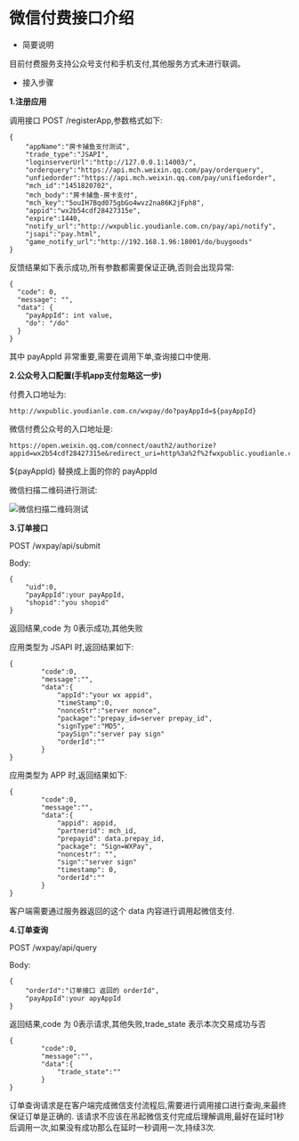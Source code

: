 # 微信付费接口介绍 #

- 简要说明

目前付费服务支持公众号支付和手机支付,其他服务方式未进行联调。

- 接入步骤

**1.注册应用**

调用接口 POST /registerApp,参数格式如下:

    {
    	"appName":"房卡捕鱼支付测试",
    	"trade_type":"JSAPI",
    	"loginserverUrl":"http://127.0.0.1:14003/",
    	"orderquery":"https://api.mch.weixin.qq.com/pay/orderquery",
    	"unfiedorder":"https://api.mch.weixin.qq.com/pay/unifiedorder",
    	"mch_id":"1451820702",
    	"mch_body":"房卡捕鱼-房卡支付",
    	"mch_key":"5ouIH7Bqd075gbGo4wvz2na86K2jFph8",
    	"appid":"wx2b54cdf28427315e",
    	"expire":1440,
    	"notify_url":"http://wxpublic.youdianle.com.cn/pay/api/notify",
    	"jsapi":"pay.html",
    	"game_notify_url":"http://192.168.1.96:18001/do/buygoods"
    }

反馈结果如下表示成功,所有参数都需要保证正确,否则会出现异常:

    {
      "code": 0,
      "message": "",
      "data": {
	    "payAppId": int value,
	    "do": "/do"
      }
    }
    

其中 payAppId 非常重要,需要在调用下单,查询接口中使用.

**2.公众号入口配置(手机app支付忽略这一步)**

付费入口地址为:

    http://wxpublic.youdianle.com.cn/wxpay/do?payAppId=${payAppId}

微信付费公众号的入口地址是:

    https://open.weixin.qq.com/connect/oauth2/authorize?appid=wx2b54cdf28427315e&redirect_uri=http%3a%2f%2fwxpublic.youdianle.com.cn%2fwxpay%2fdo%3fpayAppId%3d${payAppId}&response_type=code&scope=snsapi_userinfo&state=wxpay#wechat_redirect

${payAppId} 替换成上面的你的 payAppId

微信扫描二维码进行测试:

![微信扫描二维码测试](http://qrcode.youdianle.com.cn/qrcode?bdmaxsize=2&content=https%3a%2f%2fopen.weixin.qq.com%2fconnect%2foauth2%2fauthorize%3fappid%3dwx2b54cdf28427315e%26redirect_uri%3dhttp%253a%252f%252fwxpublic.youdianle.com.cn%252fpay%252fdo%253fpayAppId%253dSmE76xx1QUmDGw9vimC%2b9A%3d%3d%26response_type%3dcode%26scope%3dsnsapi_userinfo%26state%3dwxpay%23wechat_redirect)

**3.订单接口**

POST /wxpay/api/submit

Body:

    {
    	"uid":0,
    	"payAppId":your payAppId,
		"shopid":"you shopid"
    }

返回结果,code 为 0表示成功,其他失败

应用类型为 JSAPI 时,返回结果如下:

    {
    		"code":0, 
    		"message":"",
    		"data":{
    			"appId":"your wx appid",
    			"timeStamp":0,
    			"nonceStr":"server nonce",
    			"package":"prepay_id=server prepay_id",
    			"signType":"MD5",
				"paySign":"server pay sign"
    			"orderId":""
    		}
    }

应用类型为 APP 时,返回结果如下:

    {
    		"code":0, 
    		"message":"",
    		"data":{
                "appid": appid,
                "partnerid": mch_id,
                "prepayid": data.prepay_id,
                "package": "Sign=WXPay",
                "noncestr": "",
				"sign":"server sign"
                "timestamp": 0,
				"orderId":""
    		}
    }

客户端需要通过服务器返回的这个 data 内容进行调用起微信支付.

**4.订单查询**

POST /wxpay/api/query

Body:

    {
    	"orderId":"订单接口 返回的 orderId",
    	"payAppId":your apyAppId
    }

返回结果,code 为 0表示请求,其他失败,trade_state 表示本次交易成功与否

    {
    		"code":0, 
    		"message":"",
    		"data":{
    			"trade_state":""
    		}
    }

订单查询请求是在客户端完成微信支付流程后,需要进行调用接口进行查询,来最终保证订单是正确的.
该请求不应该在吊起微信支付完成后理解调用,最好在延时1秒后调用一次,如果没有成功那么在延时一秒调用一次,持续3次.